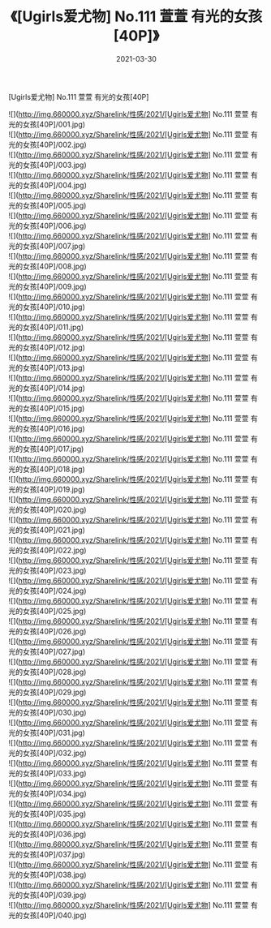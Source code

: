 ﻿---
layout: post
title:  《[Ugirls爱尤物] No.111 萱萱 有光的女孩[40P]》
date:   2021-03-30
img: http://img.660000.xyz/Sharelink/性感/2021/[Ugirls爱尤物] No.111 萱萱 有光的女孩[40P]/000.jpg
categories: [美女, 清纯, 唯美]
---

[Ugirls爱尤物] No.111 萱萱 有光的女孩[40P]

  ![](http://img.660000.xyz/Sharelink/性感/2021/[Ugirls爱尤物] No.111 萱萱 有光的女孩[40P]/001.jpg) <br> ![](http://img.660000.xyz/Sharelink/性感/2021/[Ugirls爱尤物] No.111 萱萱 有光的女孩[40P]/002.jpg) <br> ![](http://img.660000.xyz/Sharelink/性感/2021/[Ugirls爱尤物] No.111 萱萱 有光的女孩[40P]/003.jpg) <br> ![](http://img.660000.xyz/Sharelink/性感/2021/[Ugirls爱尤物] No.111 萱萱 有光的女孩[40P]/004.jpg) <br> ![](http://img.660000.xyz/Sharelink/性感/2021/[Ugirls爱尤物] No.111 萱萱 有光的女孩[40P]/005.jpg) <br> ![](http://img.660000.xyz/Sharelink/性感/2021/[Ugirls爱尤物] No.111 萱萱 有光的女孩[40P]/006.jpg) <br> ![](http://img.660000.xyz/Sharelink/性感/2021/[Ugirls爱尤物] No.111 萱萱 有光的女孩[40P]/007.jpg) <br> ![](http://img.660000.xyz/Sharelink/性感/2021/[Ugirls爱尤物] No.111 萱萱 有光的女孩[40P]/008.jpg) <br> ![](http://img.660000.xyz/Sharelink/性感/2021/[Ugirls爱尤物] No.111 萱萱 有光的女孩[40P]/009.jpg) <br> ![](http://img.660000.xyz/Sharelink/性感/2021/[Ugirls爱尤物] No.111 萱萱 有光的女孩[40P]/010.jpg) <br> ![](http://img.660000.xyz/Sharelink/性感/2021/[Ugirls爱尤物] No.111 萱萱 有光的女孩[40P]/011.jpg) <br> ![](http://img.660000.xyz/Sharelink/性感/2021/[Ugirls爱尤物] No.111 萱萱 有光的女孩[40P]/012.jpg) <br> ![](http://img.660000.xyz/Sharelink/性感/2021/[Ugirls爱尤物] No.111 萱萱 有光的女孩[40P]/013.jpg) <br> ![](http://img.660000.xyz/Sharelink/性感/2021/[Ugirls爱尤物] No.111 萱萱 有光的女孩[40P]/014.jpg) <br> ![](http://img.660000.xyz/Sharelink/性感/2021/[Ugirls爱尤物] No.111 萱萱 有光的女孩[40P]/015.jpg) <br> ![](http://img.660000.xyz/Sharelink/性感/2021/[Ugirls爱尤物] No.111 萱萱 有光的女孩[40P]/016.jpg) <br> ![](http://img.660000.xyz/Sharelink/性感/2021/[Ugirls爱尤物] No.111 萱萱 有光的女孩[40P]/017.jpg) <br> ![](http://img.660000.xyz/Sharelink/性感/2021/[Ugirls爱尤物] No.111 萱萱 有光的女孩[40P]/018.jpg) <br> ![](http://img.660000.xyz/Sharelink/性感/2021/[Ugirls爱尤物] No.111 萱萱 有光的女孩[40P]/019.jpg) <br> ![](http://img.660000.xyz/Sharelink/性感/2021/[Ugirls爱尤物] No.111 萱萱 有光的女孩[40P]/020.jpg) <br> ![](http://img.660000.xyz/Sharelink/性感/2021/[Ugirls爱尤物] No.111 萱萱 有光的女孩[40P]/021.jpg) <br> ![](http://img.660000.xyz/Sharelink/性感/2021/[Ugirls爱尤物] No.111 萱萱 有光的女孩[40P]/022.jpg) <br> ![](http://img.660000.xyz/Sharelink/性感/2021/[Ugirls爱尤物] No.111 萱萱 有光的女孩[40P]/023.jpg) <br> ![](http://img.660000.xyz/Sharelink/性感/2021/[Ugirls爱尤物] No.111 萱萱 有光的女孩[40P]/024.jpg) <br> ![](http://img.660000.xyz/Sharelink/性感/2021/[Ugirls爱尤物] No.111 萱萱 有光的女孩[40P]/025.jpg) <br> ![](http://img.660000.xyz/Sharelink/性感/2021/[Ugirls爱尤物] No.111 萱萱 有光的女孩[40P]/026.jpg) <br> ![](http://img.660000.xyz/Sharelink/性感/2021/[Ugirls爱尤物] No.111 萱萱 有光的女孩[40P]/027.jpg) <br> ![](http://img.660000.xyz/Sharelink/性感/2021/[Ugirls爱尤物] No.111 萱萱 有光的女孩[40P]/028.jpg) <br> ![](http://img.660000.xyz/Sharelink/性感/2021/[Ugirls爱尤物] No.111 萱萱 有光的女孩[40P]/029.jpg) <br> ![](http://img.660000.xyz/Sharelink/性感/2021/[Ugirls爱尤物] No.111 萱萱 有光的女孩[40P]/030.jpg) <br> ![](http://img.660000.xyz/Sharelink/性感/2021/[Ugirls爱尤物] No.111 萱萱 有光的女孩[40P]/031.jpg) <br> ![](http://img.660000.xyz/Sharelink/性感/2021/[Ugirls爱尤物] No.111 萱萱 有光的女孩[40P]/032.jpg) <br> ![](http://img.660000.xyz/Sharelink/性感/2021/[Ugirls爱尤物] No.111 萱萱 有光的女孩[40P]/033.jpg) <br> ![](http://img.660000.xyz/Sharelink/性感/2021/[Ugirls爱尤物] No.111 萱萱 有光的女孩[40P]/034.jpg) <br> ![](http://img.660000.xyz/Sharelink/性感/2021/[Ugirls爱尤物] No.111 萱萱 有光的女孩[40P]/035.jpg) <br> ![](http://img.660000.xyz/Sharelink/性感/2021/[Ugirls爱尤物] No.111 萱萱 有光的女孩[40P]/036.jpg) <br> ![](http://img.660000.xyz/Sharelink/性感/2021/[Ugirls爱尤物] No.111 萱萱 有光的女孩[40P]/037.jpg) <br> ![](http://img.660000.xyz/Sharelink/性感/2021/[Ugirls爱尤物] No.111 萱萱 有光的女孩[40P]/038.jpg) <br> ![](http://img.660000.xyz/Sharelink/性感/2021/[Ugirls爱尤物] No.111 萱萱 有光的女孩[40P]/039.jpg) <br> ![](http://img.660000.xyz/Sharelink/性感/2021/[Ugirls爱尤物] No.111 萱萱 有光的女孩[40P]/040.jpg) <br>